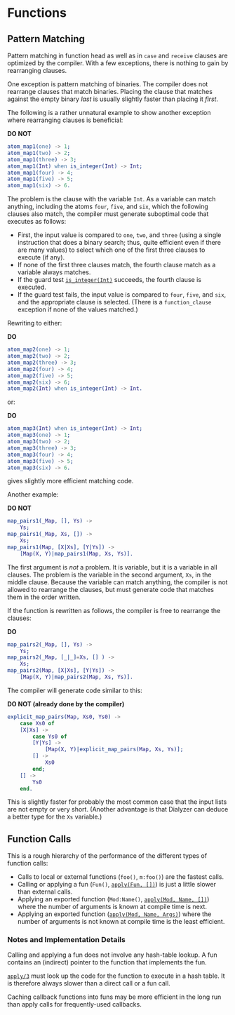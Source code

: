 <!--
%CopyrightBegin%

SPDX-License-Identifier: Apache-2.0

Copyright Ericsson AB 2023-2024. All Rights Reserved.

Licensed under the Apache License, Version 2.0 (the "License");
you may not use this file except in compliance with the License.
You may obtain a copy of the License at

    http://www.apache.org/licenses/LICENSE-2.0

Unless required by applicable law or agreed to in writing, software
distributed under the License is distributed on an "AS IS" BASIS,
WITHOUT WARRANTIES OR CONDITIONS OF ANY KIND, either express or implied.
See the License for the specific language governing permissions and
limitations under the License.

%CopyrightEnd%
-->
# Functions

## Pattern Matching

Pattern matching in function head as well as in `case` and `receive` clauses are
optimized by the compiler. With a few exceptions, there is nothing to gain by
rearranging clauses.

One exception is pattern matching of binaries. The compiler does not rearrange
clauses that match binaries. Placing the clause that matches against the empty
binary _last_ is usually slightly faster than placing it _first_.

The following is a rather unnatural example to show another exception where
rearranging clauses is beneficial:

**DO NOT**

```erlang
atom_map1(one) -> 1;
atom_map1(two) -> 2;
atom_map1(three) -> 3;
atom_map1(Int) when is_integer(Int) -> Int;
atom_map1(four) -> 4;
atom_map1(five) -> 5;
atom_map1(six) -> 6.
```

The problem is the clause with the variable `Int`. As a variable can match
anything, including the atoms `four`, `five`, and `six`, which the following
clauses also match, the compiler must generate suboptimal code that executes as
follows:

- First, the input value is compared to `one`, `two`, and `three` (using a
  single instruction that does a binary search; thus, quite efficient even if
  there are many values) to select which one of the first three clauses to
  execute (if any).
- If none of the first three clauses match, the fourth clause match as a
  variable always matches.
- If the guard test [`is_integer(Int)`](`is_integer/1`) succeeds, the fourth
  clause is executed.
- If the guard test fails, the input value is compared to `four`, `five`, and
  `six`, and the appropriate clause is selected. (There is a `function_clause`
  exception if none of the values matched.)

Rewriting to either:

**DO**

```erlang
atom_map2(one) -> 1;
atom_map2(two) -> 2;
atom_map2(three) -> 3;
atom_map2(four) -> 4;
atom_map2(five) -> 5;
atom_map2(six) -> 6;
atom_map2(Int) when is_integer(Int) -> Int.
```

or:

**DO**

```erlang
atom_map3(Int) when is_integer(Int) -> Int;
atom_map3(one) -> 1;
atom_map3(two) -> 2;
atom_map3(three) -> 3;
atom_map3(four) -> 4;
atom_map3(five) -> 5;
atom_map3(six) -> 6.
```

gives slightly more efficient matching code.

Another example:

**DO NOT**

```erlang
map_pairs1(_Map, [], Ys) ->
    Ys;
map_pairs1(_Map, Xs, []) ->
    Xs;
map_pairs1(Map, [X|Xs], [Y|Ys]) ->
    [Map(X, Y)|map_pairs1(Map, Xs, Ys)].
```

The first argument is _not_ a problem. It is variable, but it is a variable in
all clauses. The problem is the variable in the second argument, `Xs`, in the
middle clause. Because the variable can match anything, the compiler is not
allowed to rearrange the clauses, but must generate code that matches them in
the order written.

If the function is rewritten as follows, the compiler is free to rearrange the
clauses:

**DO**

```erlang
map_pairs2(_Map, [], Ys) ->
    Ys;
map_pairs2(_Map, [_|_]=Xs, [] ) ->
    Xs;
map_pairs2(Map, [X|Xs], [Y|Ys]) ->
    [Map(X, Y)|map_pairs2(Map, Xs, Ys)].
```

The compiler will generate code similar to this:

**DO NOT (already done by the compiler)**

```erlang
explicit_map_pairs(Map, Xs0, Ys0) ->
    case Xs0 of
	[X|Xs] ->
	    case Ys0 of
		[Y|Ys] ->
		    [Map(X, Y)|explicit_map_pairs(Map, Xs, Ys)];
		[] ->
		    Xs0
	    end;
	[] ->
	    Ys0
    end.
```

This is slightly faster for probably the most common case that the input lists
are not empty or very short. (Another advantage is that Dialyzer can deduce a
better type for the `Xs` variable.)

## Function Calls

This is a rough hierarchy of the performance of the different types of function
calls:

- Calls to local or external functions (`foo()`, `m:foo()`) are the fastest
  calls.
- Calling or applying a fun (`Fun()`, [`apply(Fun, [])`](`apply/2`)) is just a
  little slower than external calls.
- Applying an exported function (`Mod:Name()`,
  [`apply(Mod, Name, [])`](`apply/3`)) where the number of arguments is known at
  compile time is next.
- Applying an exported function ([`apply(Mod, Name, Args)`](`apply/3`)) where
  the number of arguments is not known at compile time is the least efficient.

### Notes and Implementation Details

Calling and applying a fun does not involve any hash-table lookup. A fun
contains an (indirect) pointer to the function that implements the fun.

[`apply/3`](`apply/3`) must look up the code for the function to execute in a
hash table. It is therefore always slower than a direct call or a fun call.

Caching callback functions into funs may be more efficient in the long run than
apply calls for frequently-used callbacks.
